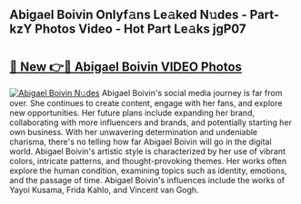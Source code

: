 ## Abigael Boivin Onlyf𝚊ns Le𝚊ked N𝚞des - Part-kzY Photos Video - Hot Part Le𝚊ks jgP07

# <h2><a href="http://ac42199.deff.icu/?id=Abigael+Boivin">🔗 New 👉🔴 Abigael Boivin VIDEO Photos</a></h2>

[![Abigael Boivin N𝚞des](https://i.imgur.com/rIISA9y.gif)](http://ac42199.deff.icu/?id=Abigael+Boivin)
Abigael Boivin's social media journey is far from over. She continues to create content, engage with her fans, and explore new opportunities. Her future plans include expanding her brand, collaborating with more influencers and brands, and potentially starting her own business. With her unwavering determination and undeniable charisma, there's no telling how far Abigael Boivin will go in the digital world. Abigael Boivin's artistic style is characterized by her use of vibrant colors, intricate patterns, and thought-provoking themes. Her works often explore the human condition, examining topics such as identity, emotions, and the passage of time. Abigael Boivin's influences include the works of Yayoi Kusama, Frida Kahlo, and Vincent van Gogh.
